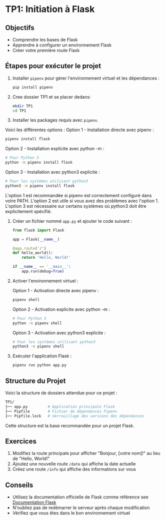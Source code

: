 # TP1: Initiation à Flask

## Objectifs

- Comprendre les bases de Flask
- Apprendre à configurer un environnement Flask
- Créer votre première route Flask

## Étapes pour exécuter le projet

1. Installer `pipenv` pour gérer l'environnement virtuel et les dépendances :

    ```bash
    pip install pipenv
    ```

2. Cree dossier TP1 et se placer dedans:

    ```bash
    mkdir TP1
    cd TP1
    ```

3. Installer les packages requis avec `pipenv`.

Voici les différentes options :
Option 1 - Installation directe avec pipenv :

```bash
pipenv install flask
```

Option 2 - Installation explicite avec python -m :

```bash
# Pour Python 3
python -m pipenv install flask
```

Option 3 - Installation avec python3 explicite :

```bash
# Pour les systèmes utilisant python3
python3 -m pipenv install flask
```

L'option 1 est recommandée si pipenv est correctement configuré dans votre PATH.
L'option 2 est utile si vous avez des problèmes avec l'option 1.
L'option 3 est nécessaire sur certains systèmes où python3 doit être explicitement spécifié.

1. Créer un fichier nommé `app.py` et ajouter le code suivant :

    ```python
    from flask import Flask

    app = Flask(__name__)

    @app.route('/')
    def hello_world():
        return 'Hello, World!'

    if __name__ == '__main__':
        app.run(debug=True)
    ```

2. Activer l'environnement virtuel :

    Option 1 - Activation directe avec pipenv :

    ```bash
    pipenv shell
    ```

    Option 2 - Activation explicite avec python -m :

    ```bash
    # Pour Python 3
    python -m pipenv shell
    ```

    Option 3 - Activation avec python3 explicite :

    ```bash
    # Pour les systèmes utilisant python3
    python3 -m pipenv shell
    ```

3. Exécuter l'application Flask :

    ```bash
    pipenv run python app.py
    ```

## Structure du Projet

Voici la structure de dossiers attendue pour ce projet :

``` bash
TP1/
├── app.py         # Application principale Flask
├── Pipfile        # Fichier de dépendances Pipenv
├── Pipfile.lock   # Verrouillage des versions des dépendances
```

Cette structure est la base recommandée pour un projet Flask.

## Exercices

1. Modifiez la route principale pour afficher "Bonjour, [votre nom]!" au lieu de "Hello, World!"
2. Ajoutez une nouvelle route `/date` qui affiche la date actuelle
3. Créez une route `/info` qui affiche des informations sur vous

## Conseils

- Utilisez la documentation officielle de Flask comme référence
    see [Documentation Flask](https://flask.palletsprojects.com/en/latest/)
- N'oubliez pas de redémarrer le serveur après chaque modification
- Vérifiez que vous êtes dans le bon environnement virtuel
